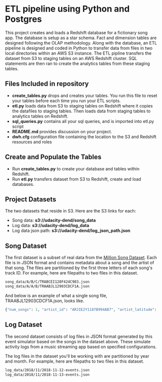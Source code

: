 # ETL pipeline using Python and Postgres

This project creates and loads a Redshift database for a fictionary song app.  The database is setup as a star schema.  Fact and dimension tables are designed following the OLAP methodology.  Along with the database, an ETL pipeline is designed and coded in Python to transfer data from files in two local directories within an AWS S3 instance.  The ETL pipline transfers the dataset from S3 to staging tables on an AWS Redshift cluster.  SQL statements are then ran to create the analytics tables from these staging tables.

## Files Included in repository

- **create_tables.py** drops and creates your tables. You run this file to reset your tables before each time you run your ETL scripts.
- **etl&#46;py** loads data from S3 to staging tables on Redshift where it copies the datafiles to staging tables. Then loads data from staging tables to analytics tables on Redshift.
- **sql_queries.py** contains all your sql queries, and is imported into etl.py script
- **README&#46;md** provides discussion on your project.
- **dwh.cfg** configuration file containing the location to the S3 and Redshift resources and roles

## Create and Populate the Tables
- Run **create_tables.py** to create your database and tables within Redshift.
- Run **etl&#46;py** transfers dataset from S3 to Redshift, create and load databases.



## Project Datasets
The two datasets that reside in S3. Here are the S3 links for each:

- Song data: **s3://udacity-dend/song_data**
- Log data: **s3://udacity-dend/log_data**
- Log data json path: **s3://udacity-dend/log_json_path.json**


## Song Dataset

The first dataset is a subset of real data from the [Million Song Dataset](https://labrosa.ee.columbia.edu/millionsong/). Each file is in JSON format and contains metadata about a song and the artist of that song. The files are partitioned by the first three letters of each song's track ID. For example, here are filepaths to two files in this dataset.

```bash
song_data/A/B/C/TRABCEI128F424C983.json
song_data/A/A/B/TRAABJL12903CDCF1A.json
````

And below is an example of what a single song file, TRAABJL12903CDCF1A.json, looks like.
```python
{"num_songs": 1, "artist_id": "ARJIE2Y1187B994AB7", "artist_latitude": null, "artist_longitude": null, "artist_location": "", "artist_name": "Line Renaud", "song_id": "SOUPIRU12A6D4FA1E1", "title": "Der Kleine Dompfaff", "duration": 152.92036, "year": 0}
```


## Log Dataset

The second dataset consists of log files in JSON format generated by this event simulator based on the songs in the dataset above. These simulate activity logs from a music streaming app based on specified configurations.

The log files in the dataset you'll be working with are partitioned by year and month. For example, here are filepaths to two files in this dataset.
```bash
log_data/2018/11/2018-11-12-events.json
log_data/2018/11/2018-11-13-events.json
```